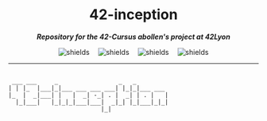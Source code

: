 <h1 align="center" id="title">42-inception</h1>

**_<p id="description" align="center"> Repository for the 42-Cursus abollen's project at 42Lyon </p>_**

<div align="center">
  <div style="display: flex; justify-content: space-between; width: 60%; max-width: 600px;">
    <img src="https://img.shields.io/github/languages/code-size/xhemylus/42-inception" alt="shields">
    <img src="https://img.shields.io/github/languages/count/xhemylus/42-inception" alt="shields">
    <img src="https://img.shields.io/github/languages/top/xhemylus/42-inception" alt="shields">
    <img src="https://img.shields.io/github/last-commit/xhemylus/42-inception" alt="shields">
  </div>
</div>

***

```                                        
                                             
 ___ ___     _                 _   _         
| | |_  |___|_|___ ___ ___ ___| |_|_|___ ___ 
|_  |  _|___| |   |  _| -_| . |  _| | . |   |
  |_|___|   |_|_|_|___|___|  _|_| |_|___|_|_|
                          |_|                
```

